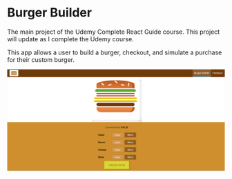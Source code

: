 # Burger Builder

The main project of the Udemy Complete React Guide course. This project will update as I complete the Udemy course.

This app allows a user to build a burger, checkout, and simulate a purchase for their custom burger.

![Burger Screenshot](https://github.com/SDBurt/udemy-react-course/raw/master/burger-app/Burger.PNG "Burger Screenshot")